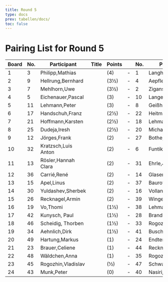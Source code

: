 ```yaml
---
title: Round 5
type: docs
prev: tabellen/docs/
toc: false
---
```



# Pairing List for Round 5

| Board | No. | Participant         | Title | Points |   | No. | Participant          | Title | Points | Result |
|-------|-----|---------------------|-------|--------|---|-----|----------------------|-------|--------|--------|
| 1     | 3   | Philipp,Mathias        |       | (4)    | - | 1   | Langheinrich,Ferenc    | IM    | (3½)   | 0 - 1    |
| 2     | 9   | Hellrung,Bernhard      |       | (3½)   | - | 4   | Aepfler,Christian      | FM    | (3½)   | 0 - 1    |
| 3     | 7   | Mehlhorn,Uwe           |       | (3½)   | - | 2   | Ziganshin,Ainur        |       | (3)    | 0 - 1    |
| 4     | 5   | Eichenauer,Pascal      |       | (3)    | - | 10  | Langer,Paul Georg      |       | (3)    | 1 - 0    |
| 5     | 11  | Lehmann,Peter          |       | (3)    | - | 8   | Geißhirt,Marco         |       | (3)    | 0 - 1    |
| 6     | 17  | Handschuh,Franz        |       | (2½)   | - | 22  | Heitmann,Erik          |       | (2½)   | ½ - ½    |
| 7     | 21  | Hoffmann,Karsten       |       | (2½)   | - | 18  | Lehmann,Georg          |       | (2½)   | 1 - 0    |
| 8     | 25  | Dudeja,Iresh           |       | (2½)   | - | 20  | Michael,Torsten        |       | (2½)   | 1 - 0    |
| 9     | 12  | Jörges,Frank           |       | (2)    | - | 27  | Bothe,Florian          |       | (2½)   | 0 - 1    |
| 10    | 32  | Kratzsch,Luis Anton    |       | (2)    | - | 6   | Funtikov,Mykhailo      |       | (2)    | 0 - 1    |
| 11    | 13  | Rösler,Hannah Clara    |       | (2)    | - | 31  | Ehrle,Jens             |       | (2)    | 1 - 0    |
| 12    | 36  | Carrié,René            |       | (2)    | - | 14  | Glaser,Bernhard        |       | (2)    | ½ - ½    |
| 13    | 15  | Apel,Linus             |       | (2)    | - | 37  | Bauroth,Raphael        |       | (2)    | 1 - 0    |
| 14    | 30  | Yuldashev,Sherbek      |       | (2)    | - | 16  | Volland,Ralf           |       | (2)    | ½ - ½    |
| 15    | 26  | Recknagel,Armin        |       | (2)    | - | 39  | Winger,Frank           |       | (2)    | 1 - 0    |
| 16    | 19  | Vo,Thomi               |       | (1½)   | - | 38  | Lehmann,Norik          |       | (1½)   | 1 - 0    |
| 17    | 42  | Kunysch, Paul          |       | (1½)   | - | 28  | Brand,Thomas           |       | (1½)   | 1 - 0    |
| 18    | 46  | Scheidig, Thorben      |       | (1½)   | - | 33  | Rogozhin,David         |       | (1½)   | 0 - 1    |
| 19    | 34  | Aehnlich,Dirk          |       | (1½)   | - | 41  | Busch,Leon             |       | (1½)   | 0 - 1    |
| 20    | 49  | Hartung,Markus         |       | (1)    | - | 24  | Endter,Marcel          |       | (1)    | 1 - 0    |
| 21    | 23  | Brauer,Celiene         |       | (1)    | - | 44  | Recknagel,Lars         |       | (1)    | 1 - 0    |
| 22    | 48  | Wäldchen,Anna          |       | (1)    | - | 35  | Rogozhin,Georg         |       | (1)    | 0 - 1    |
| 23    | 45  | Rogozhin,Vladislav     |       | (½)    | - | 47  | Schwarzer,Jonas        |       | (½)    | 0 - 1    |
| 24    | 43  | Munk,Peter             |       | (0)    | - | 40  | Nasiri,Ronika          |       | (0)    | 0 - 1    |

